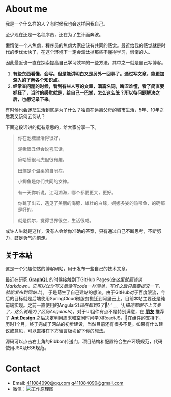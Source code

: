 # About me  

我是一个什么样的人？有时候我也会这样问我自己。 
    
至少现在还是一名程序员，还在为了生计而奔波。 

懒惰使一个人焦虑，程序员的焦虑大家应该有共同的感觉。最近给我的感觉就是时代的步伐太快了，在这个环境下一定会淘汰掉那些不懂得学习，懒惰的人。

因此最近也一直在探索提高自己学习效率的一些方法，其中之一就是自己写博客。

1. **有些东西看懂，会写。但是能讲明白又是另外一回事了。通过写文章，能更加深入的了解各个知识点。**
2. **经常查问题的时候，看到有些人写的文章，满篇名词，晦涩难懂，看了简直要抓狂了，当时的感觉就是，给自己一巴掌，怎么这么笨？所以待问题解决之后，也想记录下来。**

有时候也会迷茫生活到底是为了什么？独自在远离父母的城市生活，5年、10年之后我又该何去何从？

下面这段话讲的挺有意思的，给大家分享一下。

> 你在池塘里活得很好，
> 
> 泥鳅很丑但会说喜庆话，
> 
> 癞哈蟆很马虎但很有趣，
> 
> 田螺是个温柔的自闭症，
> 
> 小鲫鱼是你们共同的女神。
> 
> 有一天你听说，江河湖海，哪个都要更大，更好。
> 
> 你跳了出去，遇见了美丽的海豚，雄壮的白鲸，婀娜多姿的热带鱼，的确都是好的。
> 
> 就是偶尔，觉得世界很空，生活很咸。

或许人生就是这样，没有人会给你准确的答案，只有通过自己不断思考，不断努力，鼓足勇气向前走。

## 关于本站    
这是一个兴趣使然的博客网站，用于发布一些自己的技术文章。

最近在研究 **[GraphQL](https://graphql.org/learn/)** 的时候接触到了GitHub Pages(*在这里就要谈谈Markdown，它可以让你写文章像写code一样简单，写好之后只需要提交一下，就能发布到网站上*)。
于是萌生了自己建站的想法。由于GitHub对于百度限流，今后的目标就是后端使用SpringCloud微服务搬迁到阿里云上。目前本站主要还是纯前端实现。之前一直使用的Angular2(*现在都到6了(╯﹏╰),描述都跟不上节奏了，这么说是为了区别AngularJs*)，对于UI组件有点不是特别满意，在 **[朋友](https://github.com/china2008qyj)** 推荐了 **[Ant Design](https://ant.design/)** 之后决定利用周末和空闲时间学习ReactJS，在组件的支持下，历时1个月，终于完成了网站的初步建设，当然目前还有很多不足。如果有什么建议或意见，可以直接在下方留言板块留下你的想法。

源码可以点击右上角的Ribbon传送门，项目结构和配置符合生产环境规范，代码使用JSX及ES6规范。

# Contact
* Email: 411084090@qq.com q411084090@gmail.com
* 微信：![工作原理图](https://photonalpha.github.io/assets/321529767190.jpg)